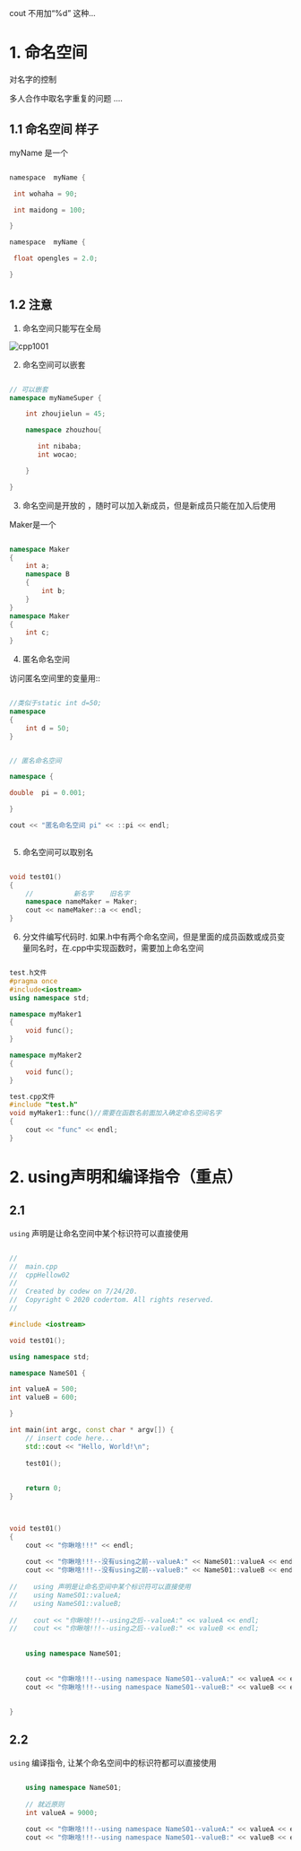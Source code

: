 
cout 不用加“%d” 这种...

# 1. 命名空间

对名字的控制

多人合作中取名字重复的问题 ....

## 1.1 命名空间 样子

myName 是一个
```c

namespace  myName {

 int wohaha = 90;

 int maidong = 100;

}

namespace  myName {

 float opengles = 2.0;

}

```

## 1.2 注意

1. 命名空间只能写在全局

![cpp1001](images/cpp1001.png)


2. 命名空间可以嵌套

```cpp

// 可以嵌套
namespace myNameSuper {

    int zhoujielun = 45;

    namespace zhouzhou{

       int nibaba;
       int wocao;

    }

}

```

3. 命名空间是开放的 ，随时可以加入新成员，但是新成员只能在加入后使用

Maker是一个
```cpp

namespace Maker
{
	int a;
	namespace B
	{
		int b;
	}
}
namespace Maker
{
	int c;
}

```


4. 匿名命名空间

访问匿名空间里的变量用::
```cpp

//类似于static int d=50;
namespace
{
	int d = 50;
}


// 匿名命名空间

namespace {

double  pi = 0.001;

}

cout << "匿名命名空间 pi" << ::pi << endl;
 
```


5. 命名空间可以取别名

```cpp

void test01()
{
	//			新名字    旧名字
	namespace nameMaker = Maker;
	cout << nameMaker::a << endl;
}

```

6. 分文件编写代码时. 如果.h中有两个命名空间，但是里面的成员函数或成员变量同名时，在.cpp中实现函数时，需要加上命名空间

```cpp

test.h文件
#pragma once
#include<iostream>
using namespace std;

namespace myMaker1
{
	void func();
}

namespace myMaker2
{
	void func();
}

test.cpp文件
#include "test.h"
void myMaker1::func()//需要在函数名前面加入确定命名空间名字
{
	cout << "func" << endl;
}

```



# 2. using声明和编译指令（重点）

## 2.1 
`using`  声明是让命名空间中某个标识符可以直接使用

```cpp

//
//  main.cpp
//  cppHellow02
//
//  Created by codew on 7/24/20.
//  Copyright © 2020 codertom. All rights reserved.
//

#include <iostream>

void test01();

using namespace std;

namespace NameS01 {

int valueA = 500;
int valueB = 600;

}

int main(int argc, const char * argv[]) {
    // insert code here...
    std::cout << "Hello, World!\n";
    
    test01();
    
    
    return 0;
}



void test01()
{
    cout << "你瞅啥!!!" << endl;
    
    cout << "你瞅啥!!!--没有using之前--valueA:" << NameS01::valueA << endl;
    cout << "你瞅啥!!!--没有using之前--valueB:" << NameS01::valueB << endl;
    
//    using 声明是让命名空间中某个标识符可以直接使用
//    using NameS01::valueA;
//    using NameS01::valueB;
    
//    cout << "你瞅啥!!!--using之后--valueA:" << valueA << endl;
//    cout << "你瞅啥!!!--using之后--valueB:" << valueB << endl;
    
    
    using namespace NameS01;
    
    
    cout << "你瞅啥!!!--using namespace NameS01--valueA:" << valueA << endl;
    cout << "你瞅啥!!!--using namespace NameS01--valueB:" << valueB << endl;
    
    
}


```


## 2.2 

`using` 编译指令, 让某个命名空间中的标识符都可以直接使用


```cpp

    using namespace NameS01;
    
    // 就近原则
    int valueA = 9000;
    
    cout << "你瞅啥!!!--using namespace NameS01--valueA:" << valueA << endl;
    cout << "你瞅啥!!!--using namespace NameS01--valueB:" << valueB << endl;

```
